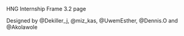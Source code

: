 HNG Internship Frame 3.2 page


Designed by @Dekiller_j, @miz_kas, @UwemEsther, @Dennis.O and @Akolawole